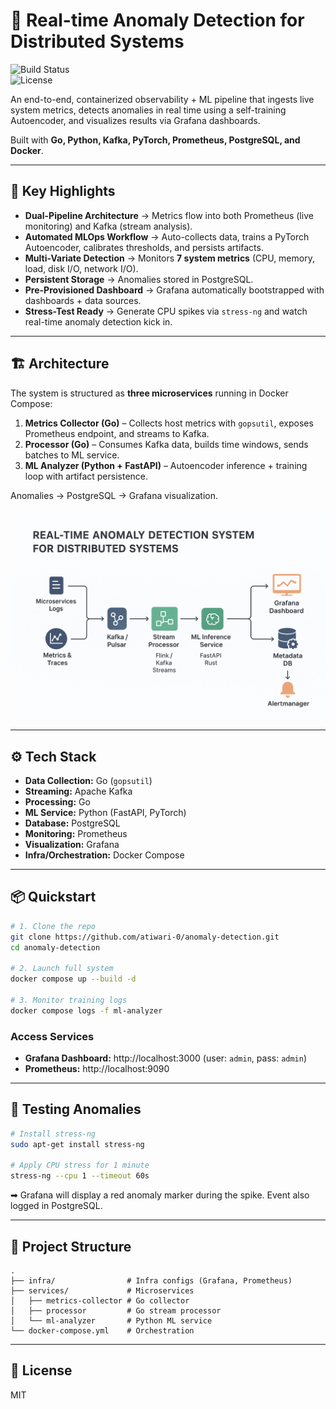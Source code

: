 # 📡 Real-time Anomaly Detection for Distributed Systems  

![Build Status](https://img.shields.io/badge/build-passing-brightgreen)  
![License](https://img.shields.io/badge/license-MIT-blue)  

An end-to-end, containerized observability + ML pipeline that ingests live system metrics, detects anomalies in real time using a self-training Autoencoder, and visualizes results via Grafana dashboards.  

Built with **Go, Python, Kafka, PyTorch, Prometheus, PostgreSQL, and Docker**.  

---

## 🚀 Key Highlights  

- **Dual-Pipeline Architecture** → Metrics flow into both Prometheus (live monitoring) and Kafka (stream analysis).  
- **Automated MLOps Workflow** → Auto-collects data, trains a PyTorch Autoencoder, calibrates thresholds, and persists artifacts.  
- **Multi-Variate Detection** → Monitors **7 system metrics** (CPU, memory, load, disk I/O, network I/O).  
- **Persistent Storage** → Anomalies stored in PostgreSQL.  
- **Pre-Provisioned Dashboard** → Grafana automatically bootstrapped with dashboards + data sources.  
- **Stress-Test Ready** → Generate CPU spikes via `stress-ng` and watch real-time anomaly detection kick in.  

---

## 🏗️ Architecture  

The system is structured as **three microservices** running in Docker Compose:  

1. **Metrics Collector (Go)** – Collects host metrics with `gopsutil`, exposes Prometheus endpoint, and streams to Kafka.  
2. **Processor (Go)** – Consumes Kafka data, builds time windows, sends batches to ML service.  
3. **ML Analyzer (Python + FastAPI)** – Autoencoder inference + training loop with artifact persistence.  

Anomalies → PostgreSQL → Grafana visualization.  

<p align="center">  
  <img src="./docs/architecture.png" alt="Architecture" width="700">  
</p>  

---

## ⚙️ Tech Stack  

- **Data Collection:** Go (`gopsutil`)  
- **Streaming:** Apache Kafka  
- **Processing:** Go  
- **ML Service:** Python (FastAPI, PyTorch)  
- **Database:** PostgreSQL  
- **Monitoring:** Prometheus  
- **Visualization:** Grafana  
- **Infra/Orchestration:** Docker Compose  

---

## 📦 Quickstart  

```bash
# 1. Clone the repo
git clone https://github.com/atiwari-0/anomaly-detection.git
cd anomaly-detection

# 2. Launch full system
docker compose up --build -d

# 3. Monitor training logs
docker compose logs -f ml-analyzer
```

### Access Services  
- **Grafana Dashboard:** http://localhost:3000 (user: `admin`, pass: `admin`)  
- **Prometheus:** http://localhost:9090  

---

## 🧪 Testing Anomalies  

```bash
# Install stress-ng
sudo apt-get install stress-ng

# Apply CPU stress for 1 minute
stress-ng --cpu 1 --timeout 60s
```

➡ Grafana will display a red anomaly marker during the spike. Event also logged in PostgreSQL.  

---

## 📂 Project Structure  

```
.
├── infra/                # Infra configs (Grafana, Prometheus)
├── services/             # Microservices
│   ├── metrics-collector # Go collector
│   ├── processor         # Go stream processor
│   └── ml-analyzer       # Python ML service
└── docker-compose.yml    # Orchestration
```

---

## 📜 License  
MIT  
